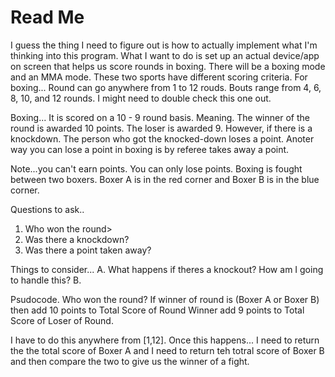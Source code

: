 # Read Me
I guess the thing I need to figure out is how to actually implement what I'm thinking into this program.
What I want to do is set up an actual device/app on screen that helps us score rounds in boxing.
There will be a boxing mode and an MMA mode. These two sports have different scoring criteria.
For boxing...
Round can go anywhere from 1 to 12 rouds.
Bouts range from 4, 6, 8, 10, and 12 rounds. I might need to double check this one out.

Boxing...
It is scored on a 10 - 9 round basis.
Meaning. The winner of the round is awarded 10 points. The loser is awarded 9.
However, if there is a knockdown. The person who got the knocked-down loses a point.
Anoter way you can lose a point in boxing is by referee takes away a point.

Note...you can't earn points. You can only lose points.
Boxing is fought between two boxers. Boxer A is in the red corner and Boxer B is in the blue corner.

Questions to ask..
1. Who won the round>
2. Was there a knockdown?
3. Was there a point taken away?

Things to consider...
A. What happens if theres a knockout? How am I going to handle this?
B.

Psudocode.
Who won the round?
If winner of round is (Boxer A or Boxer B) then
    add 10 points to Total Score of Round Winner
    add 9 points to Total Score of Loser of Round.

I have to do this anywhere from [1,12].
Once this happens...
I need to return the the total score of Boxer A
and
I need to return teh totral score of Boxer B
and then compare the two to give us the winner of a fight.
